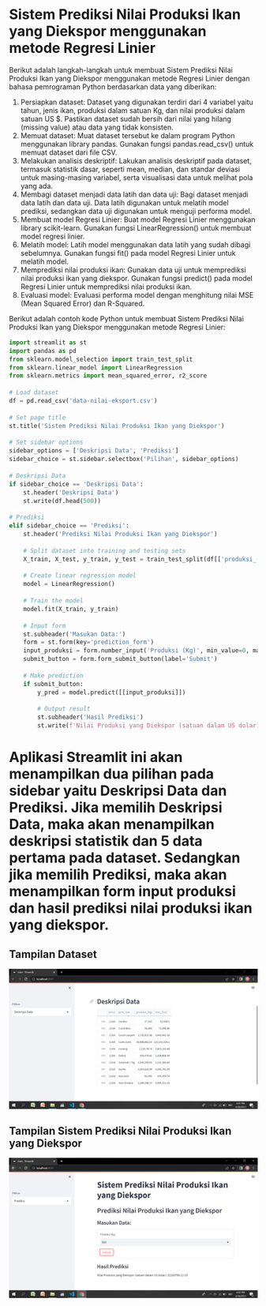 # **Sistem Prediksi Nilai Produksi Ikan yang Diekspor menggunakan metode Regresi Linier**

Berikut adalah langkah-langkah untuk membuat Sistem Prediksi Nilai Produksi Ikan yang Diekspor menggunakan metode Regresi Linier dengan bahasa pemrograman Python berdasarkan data yang diberikan:

1. Persiapkan dataset: Dataset yang digunakan terdiri dari 4 variabel yaitu tahun, jenis ikan, produksi dalam satuan Kg, dan nilai produksi dalam satuan US $. Pastikan dataset sudah bersih dari nilai yang hilang (missing value) atau data yang tidak konsisten.
2. Memuat dataset: Muat dataset tersebut ke dalam program Python menggunakan library pandas. Gunakan fungsi pandas.read_csv() untuk memuat dataset dari file CSV.
3. Melakukan analisis deskriptif: Lakukan analisis deskriptif pada dataset, termasuk statistik dasar, seperti mean, median, dan standar deviasi untuk masing-masing variabel, serta visualisasi data untuk melihat pola yang ada.
4. Membagi dataset menjadi data latih dan data uji: Bagi dataset menjadi data latih dan data uji. Data latih digunakan untuk melatih model prediksi, sedangkan data uji digunakan untuk menguji performa model.
5. Membuat model Regresi Linier: Buat model Regresi Linier menggunakan library scikit-learn. Gunakan fungsi LinearRegression() untuk membuat model regresi linier.
6. Melatih model: Latih model menggunakan data latih yang sudah dibagi sebelumnya. Gunakan fungsi fit() pada model Regresi Linier untuk melatih model.
7. Memprediksi nilai produksi ikan: Gunakan data uji untuk memprediksi nilai produksi ikan yang diekspor. Gunakan fungsi predict() pada model Regresi Linier untuk memprediksi nilai produksi ikan.
8. Evaluasi model: Evaluasi performa model dengan menghitung nilai MSE (Mean Squared Error) dan R-Squared.

Berikut adalah contoh kode Python untuk membuat Sistem Prediksi Nilai Produksi Ikan yang Diekspor menggunakan metode Regresi Linier:

```python
import streamlit as st
import pandas as pd
from sklearn.model_selection import train_test_split
from sklearn.linear_model import LinearRegression
from sklearn.metrics import mean_squared_error, r2_score

# Load dataset
df = pd.read_csv('data-nilai-eksport.csv')

# Set page title
st.title('Sistem Prediksi Nilai Produksi Ikan yang Diekspor')

# Set sidebar options
sidebar_options = ['Deskripsi Data', 'Prediksi']
sidebar_choice = st.sidebar.selectbox('Pilihan', sidebar_options)

# Deskripsi Data
if sidebar_choice == 'Deskripsi Data':
    st.header('Deskripsi Data')
    st.write(df.head(500))

# Prediksi
elif sidebar_choice == 'Prediksi':
    st.header('Prediksi Nilai Produksi Ikan yang Diekspor')

    # Split dataset into training and testing sets
    X_train, X_test, y_train, y_test = train_test_split(df[['produksi_(kg)']], df['nilai_($us)'], test_size=0.2, random_state=0)

    # Create linear regression model
    model = LinearRegression()

    # Train the model
    model.fit(X_train, y_train)

    # Input form
    st.subheader('Masukan Data:')
    form = st.form(key='prediction_form')
    input_produksi = form.number_input('Produksi (Kg)', min_value=0, max_value=1000000, step=1000, value=1)
    submit_button = form.form_submit_button(label='Submit')

    # Make prediction
    if submit_button:
        y_pred = model.predict([[input_produksi]])

        # Output result
        st.subheader('Hasil Prediksi')
        st.write(f'Nilai Produksi yang Diekspor (satuan dalam US dolar):   ${round(float(y_pred), 2)} US')
```

# Aplikasi Streamlit ini akan menampilkan dua pilihan pada sidebar yaitu Deskripsi Data dan Prediksi. Jika memilih Deskripsi Data, maka akan menampilkan deskripsi statistik dan 5 data pertama pada dataset. Sedangkan jika memilih Prediksi, maka akan menampilkan form input produksi dan hasil prediksi nilai produksi ikan yang diekspor.

## Tampilan Dataset

![gambar](gambar/data1.PNG)

## Tampilan Sistem Prediksi Nilai Produksi Ikan yang Diekspor

![gambar](gambar/data2.PNG)
